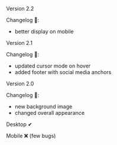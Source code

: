 Version 2.2

Changelog 📝:
  - better display on mobile

Version 2.1

Changelog 📝:
  - updated cursor mode on hover
  - added footer with social media anchors

Version 2.0

Changelog 📝:
  - new background image
  - changed overall appearance

Desktop ✔

Mobile ❌ (few bugs)
